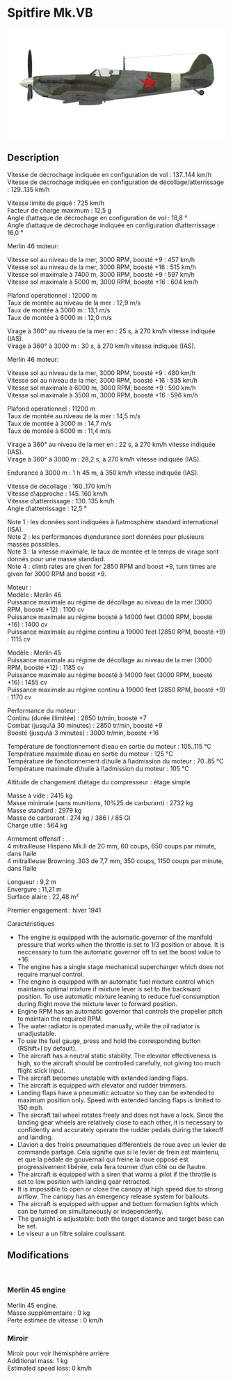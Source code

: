 # Spitfire Mk.VB  
  
![spitfiremkvb](../images/spitfiremkvb.png)  
  
## Description  
  
Vitesse de décrochage indiquée en configuration de vol : 137..144 km/h  
Vitesse de décrochage indiquée en configuration de décollage/atterrissage : 129..135 km/h  
  
Vitesse limite de piqué : 725 km/h  
Facteur de charge maximum : 12,5 g  
Angle d\attaque de décrochage en configuration de vol : 18,8 °  
Angle d\attaque de décrochage indiquée en configuration d\atterrissage : 16,0 °  
  
  
Merlin 46 moteur:  
  
Vitesse sol au niveau de la mer, 3000 RPM, boosté +9 : 457 km/h  
Vitesse sol au niveau de la mer, 3000 RPM, boosté +16 : 515 km/h  
Vitesse sol maximale à 7400 m, 3000 RPM, boosté +9 : 597 km/h  
Vitesse sol maximale à 5000 m, 3000 RPM, boosté +16 : 604 km/h  
  
Plafond opérationnel : 12000 m  
Taux de montée au niveau de la mer : 12,9 m/s  
Taux de montée à 3000 m : 13,1 m/s  
Taux de montée à 6000 m : 12,0 m/s  
  
Virage à 360° au niveau de la mer en : 25 s, à 270 km/h vitesse indiquée (IAS).  
Virage à 360° à 3000 m : 30 s, à 270 km/h vitesse indiquée (IAS).  
  
  
Merlin 46 moteur:  
  
Vitesse sol au niveau de la mer, 3000 RPM, boosté +9 : 480 km/h  
Vitesse sol au niveau de la mer, 3000 RPM, boosté +16 : 535 km/h  
Vitesse sol maximale à 6000 m, 3000 RPM, boosté +9 : 590 km/h  
Vitesse sol maximale à 3500 m, 3000 RPM, boosté +16 : 596 km/h  
  
Plafond opérationnel : 11200 m  
Taux de montée au niveau de la mer : 14,5 m/s  
Taux de montée à 3000 m : 14,7 m/s  
Taux de montée à 6000 m : 11,4 m/s  
  
Virage à 360° au niveau de la mer en : 22 s, à 270 km/h vitesse indiquée (IAS).  
Virage à 360° à 3000 m : 28,2 s, à 270 km/h vitesse indiquée (IAS).  
  
  
Endurance à 3000 m : 1 h 45 m, à 350 km/h vitesse indiquée (IAS).  
  
Vitesse de décollage : 160..170 km/h  
Vitesse d\approche : 145..160 km/h  
Vitesse d\atterrissage : 130..135 km/h  
Angle d\atterrissage : 12,5 °  
  
Note 1 : les données sont indiquées à l\atmosphère standard international (ISA).  
Note 2 : les performances d\endurance sont données pour plusieurs masses possibles.  
Note 3 : la vitesse maximale, le taux de montée et le temps de virage sont donnés pour une masse standard.  
Note 4 : climb rates are given for 2850 RPM and boost +9, turn times are given for 3000 RPM and boost +9.  
  
Moteur :  
Modèle : Merlin 46  
Puissance maximale au régime de décollage au niveau de la mer (3000 RPM, boosté +12) : 1100 cv  
Puissance maximale au régime boosté à 14000 feet (3000 RPM, boosté +16) : 1400 cv  
Puissance maximale au régime continu à 19000 feet (2850 RPM, boosté +9) : 1115 cv  
  
Modèle : Merlin 45  
Puissance maximale au régime de décollage au niveau de la mer (3000 RPM, boosté +12) : 1185 cv  
Puissance maximale au régime boosté à 14000 feet (3000 RPM, boosté +16) : 1455 cv  
Puissance maximale au régime continu à 19000 feet (2850 RPM, boosté +9) : 1170 cv  
  
Performance du moteur :  
Continu (durée illimitée) : 2650 tr/min, boosté +7  
Combat (jusqu\à 30 minutes) : 2850 tr/min, boosté +9  
Boosté (jusqu\à 3 minutes) : 3000 tr/min, boosté +16  
  
Température de fonctionnement d\eau en sortie du moteur : 105..115 °C  
Température maximale d\eau en sortie du moteur : 125 °C  
Température de fonctionnement d\huile à l\admission du moteur : 70..85 °C  
Température maximale d\huile à l\admission du moteur : 105 °C  
  
Altitude de changement d\étage du compresseur : étage simple  
  
Masse à vide : 2415 kg  
Masse minimale (sans munitions, 10%25 de carburant) : 2732 kg  
Masse standard : 2979 kg  
Masse de carburant : 274 kg / 386 l / 85 Gl  
Charge utile : 564 kg  
  
Armement offensif :  
4 mitrailleuse Hispano Mk.II de 20 mm, 60 coups, 650 coups par minute, dans l\aile  
4 mitrailleuse Browning .303 de 7,7 mm, 350 coups, 1150 coups par minute, dans l\aile  
  
Longueur : 9,2 m  
Envergure : 11,21 m  
Surface alaire : 22,48 m²  
  
Premier engagement : hiver 1941  
  
Caractéristiques  
- The engine is equipped with the automatic governor of the manifold pressure that works when the throttle is set to 1/3 position or above. It is neccessary to turn the automatic governor off to set the boost value to +16.  
- The engine has a single stage mechanical supercharger which does not require manual control.  
- The engine is equipped with an automatic fuel mixture control which maintains optimal mixture if mixture lever is set to the backward position. To use automatic mixture leaning to reduce fuel consumption during flight move the mixture lever to forward position.  
- Engine RPM has an automatic governor that controls the propeller pitch to maintain the required RPM.  
- The water radiator is operated manually, while the oil radiator is unadjustable.  
- To use the fuel gauge, press and hold the corresponding button (RShift+I by default).  
- The aircraft has a neutral static stability. The elevator effectiveness is high, so the aircraft should be controlled carefully, not giving too much flight stick input.  
- The aircraft becomes unstable with extended landing flaps.  
- The aircraft is equipped with elevator and rudder trimmers.  
- Landing flaps have a pneumatic actuator so they can be extended to maximum position only. Speed with extended landing flaps is limited to 150 mph.  
- The aircraft tail wheel rotates freely and does not have a lock. Since the landing gear wheels are relatively close to each other, it is necessary to confidently and accurately operate the rudder pedals during the takeoff and landing.  
- L\avion a des freins pneumatiques différentiels de roue avec un levier de commande partagé. Cela signifie que si le levier de frein est maintenu, et que la pédale de gouvernail qui freine la roue opposé est progressivement libérée, cela fera tourner d\un côté ou de l\autre.  
- The aircraft is equipped with a siren that warns a pilot if the throttle is set to low position with landing gear retracted.  
- It is impossible to open or close the canopy at high speed due to strong airflow. The canopy has an emergency release system for bailouts.  
- The aircraft is equipped with upper and bottom formation lights which can be turned on simultaneously or independently.  
- The gunsight is adjustable: both the target distance and target base can be set.  
- Le viseur a un filtre solaire coulissant.  
  
## Modifications  
  ﻿
  
### Merlin 45 engine  
  
Merlin 45 engine.   
Masse supplémentaire : 0 kg  
Perte estimée de vitesse : 0 km/h  ﻿
  
### Miroir  
  
Miroir pour voir lhémisphère arrière  
Additional mass: 1 kg  
Estimated speed loss: 0 km/h  